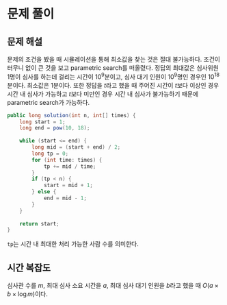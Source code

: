 # 문제 풀이

## 문제 해설

문제의 조건을 봤을 때 시뮬레이션을 통해 최소값을 찾는 것은 절대 불가능하다. 조건이 터무니 없이 큰 것을 보고 parametric search를 떠올렸다. 정답의 최대값은 심사위원 1명이 심사를 하는데 걸리는 시간이 $10^9$분이고, 심사 대기 인원이 $10^9$명인 경우인 $10^{18}$분이다. 최소값은 $1$분이다. 또한 정답을 $t$라고 했을 때 주어진 시간이 $t$보다 이상인 경우 시간 내 심사가 가능하고 $t$보다 미만인 경우 시간 내 심사가 불가능하기 때문에 parametric search가 가능하다.

```java
public long solution(int n, int[] times) {
    long start = 1;
    long end = pow(10, 18);
    
    while (start <= end) {
        long mid = (start + end) / 2;
        long tp = 0;
        for (int time: times) {
            tp += mid / time;
        }
        if (tp < n) {
            start = mid + 1;
        } else { 
            end = mid - 1;
        }
    }
    
    return start;
}
```

`tp`는 시간 내 최대한 처리 가능한 사람 수를 의미한다. 

## 시간 복잡도

심사관 수를 $m$, 최대 심사 소요 시간을 $a$, 최대 심사 대기 인원을 $b$라고 했을 때 $O(a \times b \times \log{m})$이다.